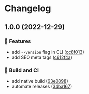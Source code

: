 # Changelog

## 1.0.0 (2022-12-29)


### 🚀 Features

* add `--version` flag in CLI ([cc8f013](https://github.com/derlin/bitdowntoc/commit/cc8f01351362c9df0159a2956745521fb4499648))
* add SEO meta tags ([c612f4a](https://github.com/derlin/bitdowntoc/commit/c612f4af1e7511fe62940953f025a1e4833ae87c))


### 🦀 Build and CI

* add native build ([63e0898](https://github.com/derlin/bitdowntoc/commit/63e08984f408d05547db9bda1212d93ca02ebd31))
* automate releases ([34ba167](https://github.com/derlin/bitdowntoc/commit/34ba167a383a74661fde61b66bc68ad4d6e454e7))
